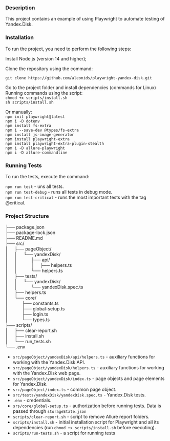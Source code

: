 ### Description

This project contains an example of using Playwright to automate testing of Yandex.Disk.

### Installation

To run the project, you need to perform the following steps:

Install Node.js (version 14 and higher);

Clone the repository using the command:

`git clone https://github.com/aleonids/playwright-yandex-disk.git`

Go to the project folder and install dependencies (commands for Linux) <br/>
Running commands using the script: <br/>
`chmod +x scripts/install.sh` <br/>
`sh scripts/install.sh` <br/>

Or manually: <br/>
`npm init playwright@latest` <br/>
`npm i -D dotenv` <br/>
`npm install fs-extra` <br/>
`npm i --save-dev @types/fs-extra` <br/>
`npm install js-image-generator` <br/>
`npm install playwright-extra` <br/>
`npm install playwright-extra-plugin-stealth` <br/>
`npm i -D allure-playwright` <br/>
`npm i -D allure-commandline` <br/>

### Running Tests

To run the tests, execute the command: <br/>

`npm run test` - uns all tests. <br/>
`npm run test-debug` - runs all tests in debug mode. <br/>
`npm run test-critical` - runs the most important tests with the tag @critical. <br/>

### Project Structure

├── package.json <br/>
├── package-lock.json <br/>
├── README.md <br/>
├── src/ <br/>
│&nbsp;&nbsp;&nbsp;&nbsp;&nbsp;├── pageObject/ <br/>
│&nbsp;&nbsp;&nbsp;&nbsp;&nbsp;│&nbsp;&nbsp;&nbsp;&nbsp;&nbsp;└── yandexDisk/ <br/>
│&nbsp;&nbsp;&nbsp;&nbsp;&nbsp;│&nbsp;&nbsp;&nbsp;&nbsp;&nbsp;&nbsp;&nbsp;&nbsp;&nbsp;&nbsp;&nbsp;├── api/ <br/>
│&nbsp;&nbsp;&nbsp;&nbsp;&nbsp;│&nbsp;&nbsp;&nbsp;&nbsp;&nbsp;&nbsp;&nbsp;&nbsp;&nbsp;&nbsp;&nbsp;│&nbsp;&nbsp;&nbsp;&nbsp;&nbsp;├── helpers.ts <br/>
│&nbsp;&nbsp;&nbsp;&nbsp;&nbsp;│&nbsp;&nbsp;&nbsp;&nbsp;&nbsp;&nbsp;&nbsp;&nbsp;&nbsp;&nbsp;&nbsp;└── helpers.ts <br/>
│&nbsp;&nbsp;&nbsp;&nbsp;&nbsp;├── tests/ <br/>
│&nbsp;&nbsp;&nbsp;&nbsp;&nbsp;│&nbsp;&nbsp;&nbsp;&nbsp;&nbsp;└── yandexDisk/ <br/>
│&nbsp;&nbsp;&nbsp;&nbsp;&nbsp;│&nbsp;&nbsp;&nbsp;&nbsp;&nbsp;&nbsp;&nbsp;&nbsp;&nbsp;&nbsp; └── yandexDisk.spec.ts <br/>
│&nbsp;&nbsp;&nbsp;&nbsp;&nbsp;├── helpers.ts <br/>
│&nbsp;&nbsp;&nbsp;&nbsp;&nbsp;└── core/ <br/>
│&nbsp;&nbsp;&nbsp;&nbsp;&nbsp;&nbsp;&nbsp;&nbsp;&nbsp;&nbsp;&nbsp;├── constants.ts <br/>
│&nbsp;&nbsp;&nbsp;&nbsp;&nbsp;&nbsp;&nbsp;&nbsp;&nbsp;&nbsp;&nbsp;├── global-setup.ts <br/>
│&nbsp;&nbsp;&nbsp;&nbsp;&nbsp;&nbsp;&nbsp;&nbsp;&nbsp;&nbsp;&nbsp;├── login.ts <br/>
│&nbsp;&nbsp;&nbsp;&nbsp;&nbsp;&nbsp;&nbsp;&nbsp;&nbsp;&nbsp;&nbsp;└── types.ts <br/>
├── scripts/ <br/>
│&nbsp;&nbsp;&nbsp;&nbsp;&nbsp;├── clear-report.sh <br/>
│&nbsp;&nbsp;&nbsp;&nbsp;&nbsp;├── install.sh <br/>
│&nbsp;&nbsp;&nbsp;&nbsp;&nbsp;└── run_tests.sh <br/>
└── .env <br/>

- `src/pageObject/yandexDisk/api/helpers.ts` - auxiliary functions for working with the Yandex.Disk API. <br/>
- `src/pageObject/yandexDisk/helpers.ts` - auxiliary functions for working with the Yandex.Disk web page. <br/>
- `src/pageObject/yandexDisk/index.ts` - page objects and page elements for Yandex.Disk. <br/>
- `src/pageObject/index.ts` - common page object. <br/>
- `src/tests/yandexDisk/yandexDisk.spec.ts` - Yandex.Disk tests. <br/>
- `.env` - credentials. <br/>
- `srs/core/global-setup.ts` - authorization before running tests. Data is passed through `storageState.json` <br/>
- `scripts/clear-report.sh` - script to remove Allure report folders. <br/>
- `scripts/install.sh` - initial installation script for Playwright and all its dependencies (run `chmod +x scripts/install.sh` before executing). <br/>
- `scripts/run-tests.sh` - a script for running tests <br/>

